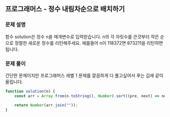 ## 프로그래머스 - 정수 내림차순으로 배치하기

### 문제 설명
함수 solution은 정수 n을 매개변수로 입력받습니다. n의 각 자릿수를 큰것부터 작은 순으로 정렬한 새로운 정수를 리턴해주세요. 예를들어 n이 118372면 873211을 리턴하면 됩니다.

### 문제 풀이
간단한 문제이지만 프로그래머스 레벨 1 문제를 깔끔하게 다 풀고싶어서 푸는 김에 같이 올립니다.
```javascript
function solution(n) {
    const arr = Array.from(n.toString(), Number).sort((pre, next) => next - pre);

    return Number(arr.join(""));
}
```